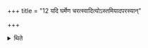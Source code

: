 +++
title = "12 यदि घर्मेण चरत्स्वादित्योऽस्तमियादपरस्यान्"

+++

<details><summary>थिते</summary>

12. While they are performing (the ritual) with the Gharma-pot, if the sun sets, having tied a piece of gold to the western door by means of Darbha (-blade), having stood there while praising (the sun) with udvayaṁ tamasaspari...,[^1] having offered libations (of ghee ) in the Gārhapatya-fire with two verses beginning with udu tyaṁ[^2] and citram,[^3] having performed the Pravargya-ritual, they stand while praising the sun with vayaḥ suparṇā...,[^4] on the next day.  

[^1-4]: TĀ IV.20.10.  

</details>
